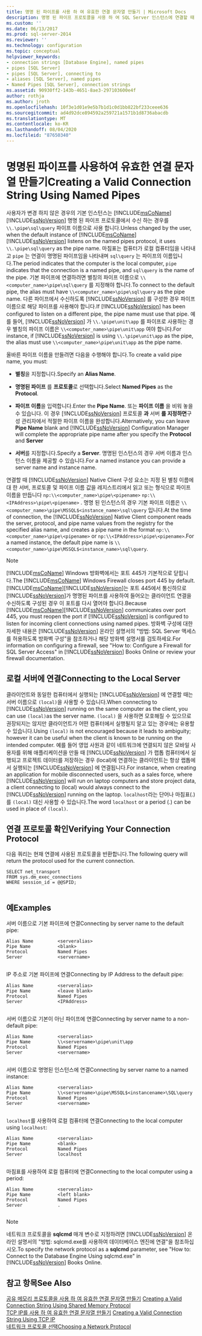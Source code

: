 ```yaml
---
title: 명명 된 파이프를 사용 하 여 유효한 연결 문자열 만들기 | Microsoft Docs
description: 명명 된 파이프 프로토콜을 사용 하 여 SQL Server 인스턴스에 연결할 때 유효한 연결 문자열을 만드는 방법에 대해 알아봅니다. 올바른 파이프 이름의 예를 봅니다.
ms.custom: ''
ms.date: 06/13/2017
ms.prod: sql-server-2014
ms.reviewer: ''
ms.technology: configuration
ms.topic: conceptual
helpviewer_keywords:
- connection strings [Database Engine], named pipes
- pipes [SQL Server]
- pipes [SQL Server], connecting to
- aliases [SQL Server], named pipes
- Named Pipes [SQL Server], connection strings
ms.assetid: 90930ff2-143b-4651-8ae3-297103600e4f
author: rothja
ms.author: jroth
ms.openlocfilehash: 10f3e1d01e9e5b7b1d1c0d1bb822bf233ceee636
ms.sourcegitcommit: ad4d92dce894592a259721a1571b1d8736abacdb
ms.translationtype: MT
ms.contentlocale: ko-KR
ms.lasthandoff: 08/04/2020
ms.locfileid: "87650340"
---
```

# <a name="creating-a-valid-connection-string-using-named-pipes"></a><span data-ttu-id="4ad83-104">명명된 파이프를 사용하여 유효한 연결 문자열 만들기</span><span class="sxs-lookup"><span data-stu-id="4ad83-104">Creating a Valid Connection String Using Named Pipes</span></span>
  <span data-ttu-id="4ad83-105">사용자가 변경 하지 않은 경우의 기본 인스턴스는 [!INCLUDE[msCoName](../../includes/msconame-md.md)] [!INCLUDE[ssNoVersion](../../includes/ssnoversion-md.md)] 명명 된 파이프 프로토콜에서 수신 하는 경우를 `\\.\pipe\sql\query` 파이프 이름으로 사용 합니다.</span><span class="sxs-lookup"><span data-stu-id="4ad83-105">Unless changed by the user, when the default instance of [!INCLUDE[msCoName](../../includes/msconame-md.md)] [!INCLUDE[ssNoVersion](../../includes/ssnoversion-md.md)] listens on the named pipes protocol, it uses `\\.\pipe\sql\query` as the pipe name.</span></span> <span data-ttu-id="4ad83-106">마침표는 컴퓨터가 로컬 컴퓨터임을 나타내고 `pipe` 는 연결이 명명된 파이프임을 나타내며 `sql\query` 는 파이프의 이름입니다.</span><span class="sxs-lookup"><span data-stu-id="4ad83-106">The period indicates that the computer is the local computer, `pipe` indicates that the connection is a named pipe, and `sql\query` is the name of the pipe.</span></span> <span data-ttu-id="4ad83-107">기본 파이프에 연결하려면 별칭의 파이프 이름으로 `\\<computer_name>\pipe\sql\query` 를 지정해야 합니다.</span><span class="sxs-lookup"><span data-stu-id="4ad83-107">To connect to the default pipe, the alias must have `\\<computer_name>\pipe\sql\query` as the pipe name.</span></span> <span data-ttu-id="4ad83-108">다른 파이프에서 수신하도록 [!INCLUDE[ssNoVersion](../../includes/ssnoversion-md.md)] 를 구성한 경우 파이프 이름으로 해당 파이프를 사용해야 합니다.</span><span class="sxs-lookup"><span data-stu-id="4ad83-108">If [!INCLUDE[ssNoVersion](../../includes/ssnoversion-md.md)] has been configured to listen on a different pipe, the pipe name must use that pipe.</span></span> <span data-ttu-id="4ad83-109">예를 들어, [!INCLUDE[ssNoVersion](../../includes/ssnoversion-md.md)] 가 `\\.\pipe\unit\app` 를 파이프로 사용하는 경우 별칭의 파이프 이름은 `\\<computer_name>\pipe\unit\app` 여야 합니다.</span><span class="sxs-lookup"><span data-stu-id="4ad83-109">For instance, if [!INCLUDE[ssNoVersion](../../includes/ssnoversion-md.md)] is using `\\.\pipe\unit\app` as the pipe, the alias must use `\\<computer_name>\pipe\unit\app` as the pipe name.</span></span>  
  
 <span data-ttu-id="4ad83-110">올바른 파이프 이름을 만들려면 다음을 수행해야 합니다.</span><span class="sxs-lookup"><span data-stu-id="4ad83-110">To create a valid pipe name, you must:</span></span>  
  
-   <span data-ttu-id="4ad83-111">**별칭**을 지정합니다.</span><span class="sxs-lookup"><span data-stu-id="4ad83-111">Specify an **Alias Name**.</span></span>  
  
-   <span data-ttu-id="4ad83-112">**명명된 파이프** 를 **프로토콜**로 선택합니다.</span><span class="sxs-lookup"><span data-stu-id="4ad83-112">Select **Named Pipes** as the **Protocol**.</span></span>  
  
-   <span data-ttu-id="4ad83-113">**파이프 이름**을 입력합니다.</span><span class="sxs-lookup"><span data-stu-id="4ad83-113">Enter the **Pipe Name**.</span></span> <span data-ttu-id="4ad83-114">또는 **파이프 이름** 을 비워 놓을 수 있습니다. 이 경우 [!INCLUDE[ssNoVersion](../../includes/ssnoversion-md.md)] 프로토콜 **과** 서버 **를 지정하면**구성 관리자에서 적절한 파이프 이름을 완성합니다.</span><span class="sxs-lookup"><span data-stu-id="4ad83-114">Alternatively, you can leave **Pipe Name** blank and [!INCLUDE[ssNoVersion](../../includes/ssnoversion-md.md)] Configuration Manager will complete the appropriate pipe name after you specify the **Protocol** and **Server**</span></span>  
  
-   <span data-ttu-id="4ad83-115">**서버**를 지정합니다.</span><span class="sxs-lookup"><span data-stu-id="4ad83-115">Specify a **Server**.</span></span> <span data-ttu-id="4ad83-116">명명된 인스턴스의 경우 서버 이름과 인스턴스 이름을 제공할 수 있습니다.</span><span class="sxs-lookup"><span data-stu-id="4ad83-116">For a named instance you can provide a server name and instance name.</span></span>  
  
 <span data-ttu-id="4ad83-117">연결할 때 [!INCLUDE[ssNoVersion](../../includes/ssnoversion-md.md)] Native Client 구성 요소는 지정 된 별칭 이름에 대 한 서버, 프로토콜 및 파이프 이름 값을 레지스트리에서 읽고 또는 형식으로 파이프 이름을 만듭니다 `np:\\<computer_name>\pipe\<pipename>` `np:\\<IPAddress>\pipe\<pipename>` . 명명 된 인스턴스의 경우 기본 파이프 이름은 `\\<computer_name>\pipe\MSSQL$<instance_name>\sql\query` 입니다.</span><span class="sxs-lookup"><span data-stu-id="4ad83-117">At the time of connection, the [!INCLUDE[ssNoVersion](../../includes/ssnoversion-md.md)] Native Client component reads the server, protocol, and pipe name values from the registry for the specified alias name, and creates a pipe name in the format `np:\\<computer_name>\pipe\<pipename>` or `np:\\<IPAddress>\pipe\<pipename>`.For a named instance, the default pipe name is `\\<computer_name>\pipe\MSSQL$<instance_name>\sql\query`.</span></span>  
  
> [!NOTE]  
>  <span data-ttu-id="4ad83-118">[!INCLUDE[msCoName](../../includes/msconame-md.md)] Windows 방화벽에서는 포트 445가 기본적으로 닫힙니다.</span><span class="sxs-lookup"><span data-stu-id="4ad83-118">The [!INCLUDE[msCoName](../../includes/msconame-md.md)] Windows Firewall closes port 445 by default.</span></span> <span data-ttu-id="4ad83-119">[!INCLUDE[msCoName](../../includes/msconame-md.md)][!INCLUDE[ssNoVersion](../../includes/ssnoversion-md.md)]는 포트 445에서 통신하므로 [!INCLUDE[ssNoVersion](../../includes/ssnoversion-md.md)]가 명명된 파이프를 사용하여 들어오는 클라이언트 연결을 수신하도록 구성된 경우 이 포트를 다시 열어야 합니다.</span><span class="sxs-lookup"><span data-stu-id="4ad83-119">Because [!INCLUDE[msCoName](../../includes/msconame-md.md)][!INCLUDE[ssNoVersion](../../includes/ssnoversion-md.md)] communicates over port 445, you must reopen the port if [!INCLUDE[ssNoVersion](../../includes/ssnoversion-md.md)] is configured to listen for incoming client connections using named pipes.</span></span> <span data-ttu-id="4ad83-120">방화벽 구성에 대한 자세한 내용은 [!INCLUDE[ssNoVersion](../../includes/ssnoversion-md.md)] 온라인 설명서의 "방법: SQL Server 액세스를 허용하도록 방화벽 구성"을 참조하거나 해당 방화벽 설명서를 검토하세요.</span><span class="sxs-lookup"><span data-stu-id="4ad83-120">For information on configuring a firewall, see "How to: Configure a Firewall for SQL Server Access" in [!INCLUDE[ssNoVersion](../../includes/ssnoversion-md.md)] Books Online or review your firewall documentation.</span></span>  
  
## <a name="connecting-to-the-local-server"></a><span data-ttu-id="4ad83-121">로컬 서버에 연결</span><span class="sxs-lookup"><span data-stu-id="4ad83-121">Connecting to the Local Server</span></span>  
 <span data-ttu-id="4ad83-122">클라이언트와 동일한 컴퓨터에서 실행되는 [!INCLUDE[ssNoVersion](../../includes/ssnoversion-md.md)] 에 연결할 때는 서버 이름으로 `(local)`을 사용할 수 있습니다.</span><span class="sxs-lookup"><span data-stu-id="4ad83-122">When connecting to [!INCLUDE[ssNoVersion](../../includes/ssnoversion-md.md)] running on the same computer as the client, you can use `(local)`as the server name.</span></span> <span data-ttu-id="4ad83-123">`(local)` 을 사용하면 모호해질 수 있으므로 권장되지는 않지만 클라이언트가 어떤 컴퓨터에서 실행될지 알고 있는 경우에는 유용할 수 있습니다.</span><span class="sxs-lookup"><span data-stu-id="4ad83-123">Using `(local)` is not encouraged because it leads to ambiguity; however it can be useful when the client is known to be running on the intended computer.</span></span> <span data-ttu-id="4ad83-124">예를 들어 영업 사원과 같이 네트워크에 연결되지 않은 모바일 사용자를 위해 애플리케이션을 만들 때 [!INCLUDE[ssNoVersion](../../includes/ssnoversion-md.md)] 가 랩톱 컴퓨터에서 실행되고 프로젝트 데이터를 저장하는 경우 (local)에 연결하는 클라이언트는 항상 랩톱에서 실행되는 [!INCLUDE[ssNoVersion](../../includes/ssnoversion-md.md)] 에 연결됩니다.</span><span class="sxs-lookup"><span data-stu-id="4ad83-124">For instance, when creating an application for mobile disconnected users, such as a sales force, where [!INCLUDE[ssNoVersion](../../includes/ssnoversion-md.md)] will run on laptop computers and store project data, a client connecting to (local) would always connect to the [!INCLUDE[ssNoVersion](../../includes/ssnoversion-md.md)] running on the laptop.</span></span> <span data-ttu-id="4ad83-125">`localhost`라는 단어나 마침표(.)를 `(local)` 대신 사용할 수 있습니다.</span><span class="sxs-lookup"><span data-stu-id="4ad83-125">The word `localhost` or a period (.) can be used in place of `(local)`.</span></span>  
  
## <a name="verifying-your-connection-protocol"></a><span data-ttu-id="4ad83-126">연결 프로토콜 확인</span><span class="sxs-lookup"><span data-stu-id="4ad83-126">Verifying Your Connection Protocol</span></span>  
 <span data-ttu-id="4ad83-127">다음 쿼리는 현재 연결에 사용된 프로토콜을 반환합니다.</span><span class="sxs-lookup"><span data-stu-id="4ad83-127">The following query will return the protocol used for the current connection.</span></span>  
  
```  
SELECT net_transport   
FROM sys.dm_exec_connections   
WHERE session_id = @@SPID;  
  
```  
  
## <a name="examples"></a><span data-ttu-id="4ad83-128">예</span><span class="sxs-lookup"><span data-stu-id="4ad83-128">Examples</span></span>  
 <span data-ttu-id="4ad83-129">서버 이름으로 기본 파이프에 연결</span><span class="sxs-lookup"><span data-stu-id="4ad83-129">Connecting by server name to the default pipe:</span></span>  
  
```  
Alias Name         <serveralias>  
Pipe Name          <blank>  
Protocol           Named Pipes  
Server             <servername>  
  
```  
  
 <span data-ttu-id="4ad83-130">IP 주소로 기본 파이프에 연결</span><span class="sxs-lookup"><span data-stu-id="4ad83-130">Connecting by IP Address to the default pipe:</span></span>  
  
```  
Alias Name         <serveralias>  
Pipe Name          <leave blank>  
Protocol           Named Pipes  
Server             <IPAddress>  
  
```  
  
 <span data-ttu-id="4ad83-131">서버 이름으로 기본이 아닌 파이프에 연결</span><span class="sxs-lookup"><span data-stu-id="4ad83-131">Connecting by server name to a non-default pipe:</span></span>  
  
```  
Alias Name         <serveralias>  
Pipe Name          \\<servername>\pipe\unit\app  
Protocol           Named Pipes  
Server             <servername>  
  
```  
  
 <span data-ttu-id="4ad83-132">서버 이름으로 명명된 인스턴스에 연결</span><span class="sxs-lookup"><span data-stu-id="4ad83-132">Connecting by server name to a named instance:</span></span>  
  
```  
Alias Name         <serveralias>  
Pipe Name          \\<servername>\pipe\MSSQL$<instancename>\SQL\query  
Protocol           Named Pipes  
Server             <servername>  
  
```  
  
 <span data-ttu-id="4ad83-133">`localhost`를 사용하여 로컬 컴퓨터에 연결</span><span class="sxs-lookup"><span data-stu-id="4ad83-133">Connecting to the local computer using `localhost`:</span></span>  
  
```  
Alias Name         <serveralias>  
Pipe Name          <blank>  
Protocol           Named Pipes  
Server             localhost  
  
```  
  
 <span data-ttu-id="4ad83-134">마침표를 사용하여 로컬 컴퓨터에 연결</span><span class="sxs-lookup"><span data-stu-id="4ad83-134">Connecting to the local computer using a period:</span></span>  
  
```  
Alias Name         <serveralias>  
Pipe Name          <left blank>  
Protocol           Named Pipes  
Server             .  
  
```  
  
> [!NOTE]  
>  <span data-ttu-id="4ad83-135">네트워크 프로토콜을 **sqlcmd** 매개 변수로 지정하려면 [!INCLUDE[ssNoVersion](../../includes/ssnoversion-md.md)] 온라인 설명서의 "방법: sqlcmd.exe를 사용하여 데이터베이스 엔진에 연결"을 참조하십시오.</span><span class="sxs-lookup"><span data-stu-id="4ad83-135">To specify the network protocol as a **sqlcmd** parameter, see "How to: Connect to the Database Engine Using sqlcmd.exe" in [!INCLUDE[ssNoVersion](../../includes/ssnoversion-md.md)] Books Online.</span></span>  
  
## <a name="see-also"></a><span data-ttu-id="4ad83-136">참고 항목</span><span class="sxs-lookup"><span data-stu-id="4ad83-136">See Also</span></span>  
 <span data-ttu-id="4ad83-137">[공유 메모리 프로토콜을 사용 하 여 유효한 연결 문자열 만들기](../../../2014/tools/configuration-manager/creating-a-valid-connection-string-using-shared-memory-protocol.md) </span><span class="sxs-lookup"><span data-stu-id="4ad83-137">[Creating a Valid Connection String Using Shared Memory Protocol](../../../2014/tools/configuration-manager/creating-a-valid-connection-string-using-shared-memory-protocol.md) </span></span>  
 <span data-ttu-id="4ad83-138">[TCP IP를 사용 하 여 유효한 연결 문자열 만들기](../../../2014/tools/configuration-manager/creating-a-valid-connection-string-using-tcp-ip.md) </span><span class="sxs-lookup"><span data-stu-id="4ad83-138">[Creating a Valid Connection String Using TCP IP](../../../2014/tools/configuration-manager/creating-a-valid-connection-string-using-tcp-ip.md) </span></span>  
 [<span data-ttu-id="4ad83-139">네트워크 프로토콜 선택</span><span class="sxs-lookup"><span data-stu-id="4ad83-139">Choosing a Network Protocol</span></span>](../../../2014/tools/configuration-manager/choosing-a-network-protocol.md)  
  
  
